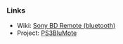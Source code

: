 ### Links
* Wiki: [Sony BD Remote (bluetooth)](https://github.com/midenok/hardware/wiki/Sony-BD-Remote-(bluetooth))
* Project: [PS3BluMote](https://github.com/Ben-Barron/PS3BluMote)
